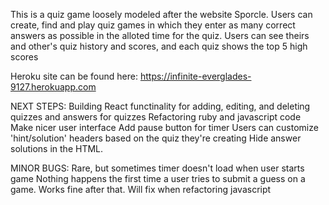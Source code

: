 This is a quiz game loosely modeled after the website Sporcle. Users can create,
find and play quiz games in which they enter as many correct answers as possible in the alloted time for the quiz.
Users can see theirs and other's quiz history and scores, and each quiz shows the top 5 high scores

Heroku site can be found here: https://infinite-everglades-9127.herokuapp.com

NEXT STEPS:
Building React functinality for adding, editing, and deleting quizzes and answers for quizzes
Refactoring ruby and javascript code
Make nicer user interface
Add pause button for timer
Users can customize 'hint/solution' headers based on the quiz they're creating
Hide answer solutions in the HTML. 

MINOR BUGS:
    Rare, but sometimes timer doesn't load when user starts game
    Nothing happens the first time a user tries to submit a guess on a game. Works fine after that. Will fix when refactoring javascript
